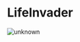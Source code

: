# LifeInvader
![unknown](https://user-images.githubusercontent.com/32282846/138920196-8d237fbc-ad71-43fb-a8ab-39d73eb30a60.png)
